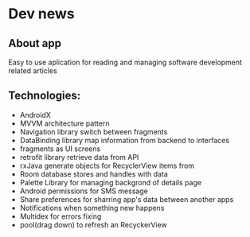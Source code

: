 # Dev news

## About app
Easy to use aplication for reading and managing software development related articles 

## Technologies:
- AndroidX
- MVVM architecture pattern
- Navigation library switch between fragments
- DataBinding library map information from backend to interfaces
- fragments as UI screens
- retrofit library retrieve data from API
- rxJava generate objects for RecyclerView items from
- Room database stores and handles with data
- Palette Library for managing backgrond of details page
- Android permissions for SMS message
- Share preferences for sharring app's data between another apps
- Notifications when something new happens
- Multidex for errors fixing
- pool(drag down) to refresh an RecyckerView
